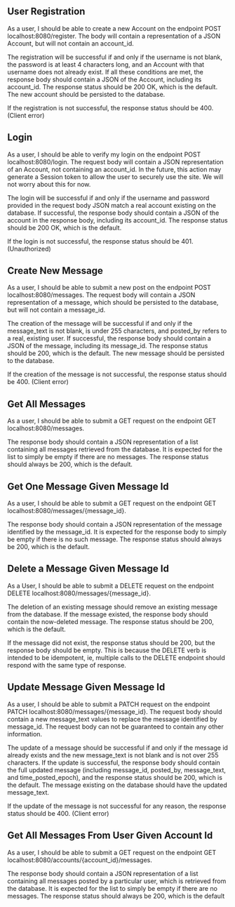 ## User Registration
As a user, I should be able to create a new Account on the endpoint POST localhost:8080/register. The body will contain a representation of a JSON Account, but will not contain an account_id.

The registration will be successful if and only if the username is not blank, the password is at least 4 characters long, and an Account with that username does not already exist. If all these conditions are met, the response body should contain a JSON of the Account, including its account_id. The response status should be 200 OK, which is the default. The new account should be persisted to the database.

If the registration is not successful, the response status should be 400. (Client error)


## Login
As a user, I should be able to verify my login on the endpoint POST localhost:8080/login. The request body will contain a JSON representation of an Account, not containing an account_id. In the future, this action may generate a Session token to allow the user to securely use the site. We will not worry about this for now.

The login will be successful if and only if the username and password provided in the request body JSON match a real account existing on the database. If successful, the response body should contain a JSON of the account in the response body, including its account_id. The response status should be 200 OK, which is the default.

If the login is not successful, the response status should be 401. (Unauthorized)

 
## Create New Message
As a user, I should be able to submit a new post on the endpoint POST localhost:8080/messages. The request body will contain a JSON representation of a message, which should be persisted to the database, but will not contain a message_id.

The creation of the message will be successful if and only if the message_text is not blank, is under 255 characters, and posted_by refers to a real, existing user. If successful, the response body should contain a JSON of the message, including its message_id. The response status should be 200, which is the default. The new message should be persisted to the database.

If the creation of the message is not successful, the response status should be 400. (Client error)

 
## Get All Messages
As a user, I should be able to submit a GET request on the endpoint GET localhost:8080/messages.

The response body should contain a JSON representation of a list containing all messages retrieved from the database. It is expected for the list to simply be empty if there are no messages. The response status should always be 200, which is the default.

 

## Get One Message Given Message Id
As a user, I should be able to submit a GET request on the endpoint GET localhost:8080/messages/{message_id}.

The response body should contain a JSON representation of the message identified by the message_id. It is expected for the response body to simply be empty if there is no such message. The response status should always be 200, which is the default.

 

## Delete a Message Given Message Id
As a User, I should be able to submit a DELETE request on the endpoint DELETE localhost:8080/messages/{message_id}.

The deletion of an existing message should remove an existing message from the database. If the message existed, the response body should contain the now-deleted message. The response status should be 200, which is the default.

If the message did not exist, the response status should be 200, but the response body should be empty. This is because the DELETE verb is intended to be idempotent, ie, multiple calls to the DELETE endpoint should respond with the same type of response.

 

## Update Message Given Message Id
As a user, I should be able to submit a PATCH request on the endpoint PATCH localhost:8080/messages/{message_id}. The request body should contain a new message_text values to replace the message identified by message_id. The request body can not be guaranteed to contain any other information.

The update of a message should be successful if and only if the message id already exists and the new message_text is not blank and is not over 255 characters. If the update is successful, the response body should contain the full updated message (including message_id, posted_by, message_text, and time_posted_epoch), and the response status should be 200, which is the default. The message existing on the database should have the updated message_text.

If the update of the message is not successful for any reason, the response status should be 400. (Client error)

 

## Get All Messages From User Given Account Id
As a user, I should be able to submit a GET request on the endpoint GET localhost:8080/accounts/{account_id}/messages.

The response body should contain a JSON representation of a list containing all messages posted by a particular user, which is retrieved from the database. It is expected for the list to simply be empty if there are no messages. The response status should always be 200, which is the default